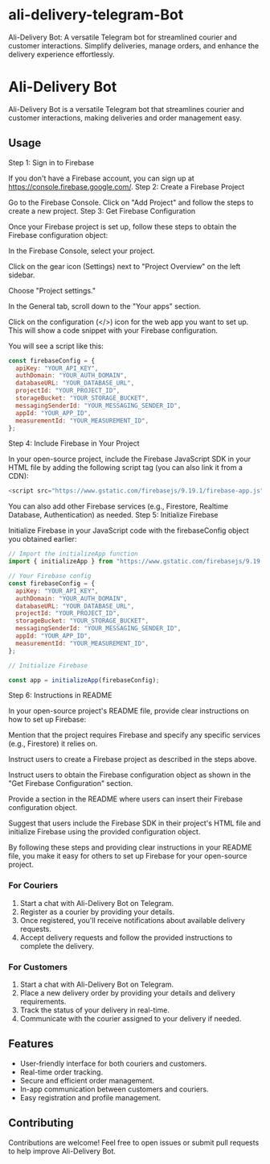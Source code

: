 # ali-delivery-telegram-Bot

Ali-Delivery Bot: A versatile Telegram bot for streamlined courier and customer interactions. Simplify deliveries, manage orders, and enhance the delivery experience effortlessly.

# Ali-Delivery Bot

Ali-Delivery Bot is a versatile Telegram bot that streamlines courier and customer interactions, making deliveries and order management easy.


## Usage
Step 1: Sign in to Firebase

If you don't have a Firebase account, you can sign up at https://console.firebase.google.com/.
Step 2: Create a Firebase Project

Go to the Firebase Console.
Click on "Add Project" and follow the steps to create a new project.
Step 3: Get Firebase Configuration

Once your Firebase project is set up, follow these steps to obtain the Firebase configuration object:

In the Firebase Console, select your project.

Click on the gear icon (Settings) next to "Project Overview" on the left sidebar.

Choose "Project settings."

In the General tab, scroll down to the "Your apps" section.

Click on the configuration (</>) icon for the web app you want to set up. This will show a code snippet with your Firebase configuration.

You will see a script like this:

```javascript
const firebaseConfig = {
  apiKey: "YOUR_API_KEY",
  authDomain: "YOUR_AUTH_DOMAIN",
  databaseURL: "YOUR_DATABASE_URL",
  projectId: "YOUR_PROJECT_ID",
  storageBucket: "YOUR_STORAGE_BUCKET",
  messagingSenderId: "YOUR_MESSAGING_SENDER_ID",
  appId: "YOUR_APP_ID",
  measurementId: "YOUR_MEASUREMENT_ID",
};
```
Step 4: Include Firebase in Your Project

In your open-source project, include the Firebase JavaScript SDK in your HTML file by adding the following script tag (you can also link it from a CDN):
```javascript
<script src="https://www.gstatic.com/firebasejs/9.19.1/firebase-app.js"></script>
```
You can also add other Firebase services (e.g., Firestore, Realtime Database, Authentication) as needed.
Step 5: Initialize Firebase

Initialize Firebase in your JavaScript code with the firebaseConfig object you obtained earlier:
```javascript
// Import the initializeApp function
import { initializeApp } from "https://www.gstatic.com/firebasejs/9.19.1/firebase-app.js";  '''

// Your Firebase config
const firebaseConfig = {
  apiKey: "YOUR_API_KEY",
  authDomain: "YOUR_AUTH_DOMAIN",
  databaseURL: "YOUR_DATABASE_URL",
  projectId: "YOUR_PROJECT_ID",
  storageBucket: "YOUR_STORAGE_BUCKET",
  messagingSenderId: "YOUR_MESSAGING_SENDER_ID",
  appId: "YOUR_APP_ID",
  measurementId: "YOUR_MEASUREMENT_ID",
};

// Initialize Firebase

const app = initializeApp(firebaseConfig);
```
Step 6: Instructions in README

In your open-source project's README file, provide clear instructions on how to set up Firebase:

Mention that the project requires Firebase and specify any specific services (e.g., Firestore) it relies on.

Instruct users to create a Firebase project as described in the steps above.

Instruct users to obtain the Firebase configuration object as shown in the "Get Firebase Configuration" section.

Provide a section in the README where users can insert their Firebase configuration object.

Suggest that users include the Firebase SDK in their project's HTML file and initialize Firebase using the provided configuration object.

By following these steps and providing clear instructions in your README file, you make it easy for others to set up Firebase for your open-source project.

### For Couriers

1. Start a chat with Ali-Delivery Bot on Telegram.
2. Register as a courier by providing your details.
3. Once registered, you'll receive notifications about available delivery requests.
4. Accept delivery requests and follow the provided instructions to complete the delivery.

### For Customers

1. Start a chat with Ali-Delivery Bot on Telegram.
2. Place a new delivery order by providing your details and delivery requirements.
3. Track the status of your delivery in real-time.
4. Communicate with the courier assigned to your delivery if needed.

## Features

- User-friendly interface for both couriers and customers.
- Real-time order tracking.
- Secure and efficient order management.
- In-app communication between customers and couriers.
- Easy registration and profile management.

## Contributing

Contributions are welcome! Feel free to open issues or submit pull requests to help improve Ali-Delivery Bot.


